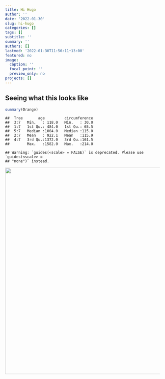 ```yaml
---
title: Hi Hugo
author: ''
date: '2022-01-30'
slug: hi-hugo
categories: []
tags: []
subtitle: ''
summary: ''
authors: []
lastmod: '2022-01-30T11:56:11+13:00'
featured: no
image:
  caption: ''
  focal_point: ''
  preview_only: no
projects: []
---
```



## Seeing what this looks like


```r
summary(Orange)
```

```
##  Tree       age         circumference  
##  3:7   Min.   : 118.0   Min.   : 30.0  
##  1:7   1st Qu.: 484.0   1st Qu.: 65.5  
##  5:7   Median :1004.0   Median :115.0  
##  2:7   Mean   : 922.1   Mean   :115.9  
##  4:7   3rd Qu.:1372.0   3rd Qu.:161.5  
##        Max.   :1582.0   Max.   :214.0
```



```
## Warning: `guides(<scale> = FALSE)` is deprecated. Please use `guides(<scale> =
## "none")` instead.
```

<img src="{{< blogdown/postref >}}index_files/figure-html/unnamed-chunk-2-1.png" width="672" />



